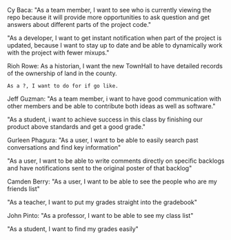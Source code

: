 Cy Baca:
"As a team member, I want to see who is currently viewing the repo because it will provide more opportunities to ask question and get answers about different parts of the project code."

"As a developer, I want to get instant notification when part of the project is updated, because I want to stay up to date and be able to dynamically work with the project with fewer mixups."

Rioh Rowe:
	As a historian, I want the new TownHall to have detailed records of the ownership of land in the county.

	As a ?, I want to do for if go like.

Jeff Guzman:
"As a team member, i want to have good communication with other members and be able to contribute both ideas as well as software."

"As a student, i want to achieve success in this class by finishing our product above standards and get a good grade."

Gurleen Phagura:
"As a user, I want to be able to easily search past conversations and find key information"  

"As a user, I want to be able to write comments directly on specific backlogs and have notifications sent to the original poster of that backlog"

Camden Berry:
"As a user, I want to be able to see the people who are my friends list"

"As a teacher, I want to put my grades straight into the gradebook"

John Pinto:
"As a professor, I want to be able to see my class list"

"As a student, I want to find my grades easily"
